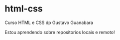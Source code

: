 # html-css
 Curso HTML e CSS dp Gustavo Guanabara

 Estou aprendendo sobre repositorios locais e remoto!
